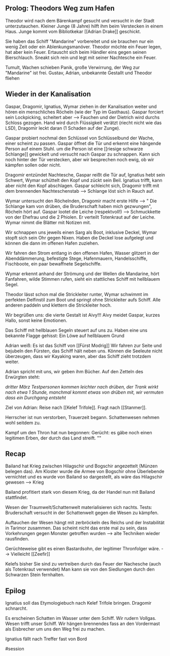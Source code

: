 ## Prolog: Theodors Weg zum Hafen

Theodor wird nach dem Bärenkampf gesucht und versucht in der Stadt unterzutauchen. Kleiner Junge (8 Jahre) hilft ihm beim Verstecken in einem Haus.
Junge kommt vom Bibliotkekar [[Adrian Drake]] geschickt. 

Sie haben das Schiff "Mandarine" vorbereitet und sie brauchen nur ein wenig Zeit oder ein Ablenkungsmanöver. Theodor möchte ein Feuer legen, hat aber kein Feuer.
Ertauscht sich beim Händler eins gegen seinen Bierschlauch. Sneakt sich rein und legt mit seiner Nachtesche ein Feuer.

Tumult, Wachen schieben Panik, große Verwirrung, der Weg zur "Mandarine" ist frei. Gustav, Adrian, unbekannte Gestallt und Theodor fliehen

## Wieder in der Kanalisation
Gaspar, Dragomir, Ignatius, Wymar ziehen in der Kanalisation weiter und hören ein menschliches Röcheln (wie der Typ im Gasthaus). Gaspar forciert sein Lockpicking, scheitert aber --> Fauchen und der Dietrich wird durchs Schloss gezogen. Hand wird durch Flüssigkeit verätzt (riecht nicht wie das LSD), Dragomir leckt daran (1 Schaden auf der Zunge).

Gaspar probiert nochmal den Schlüssel von Schlüsselbund der Wache, einer scheint zu passen. 
Gaspar öffnet die Tür und erkennt eine hängende Person auf einem Stuhl. um die Person ist eine [[riesige schwarze Schlange]] gewickelt und versucht nach Gaspar zu schnappen. Kann sich noch hinter der Tür verstecken, aber wir besprechen noch ewig, ob wir kämpfen sollen oder nicht.

Dragomir entzündet Nachtesche, Gaspar reißt die Tür auf, Ignatius hebt sein Schwert, Wymar schüttelt den Kopf und zückt sein Beil.
Ignatius trifft, kann aber nicht den Kopf abschlagen. Gaspar schleicht sich, Dragomir trifft mit dem brennenden Nachteschenstab --> Schlange löst sich in Rauch auf.

Wymar untersucht den Röchelnden,  Dragomir macht erste Hilfe --> " Die Schlange kam von drüben, die Bruderschaft haben mich gezwungen", Röcheln hört auf. Gaspar lootet die Leiche (respektvoll!) --> Schmuckkette von der Ehefrau und die 2 Phiolen. Er verteilt Totenkraut auf der Leiche. 
Wymar nimmt die Blätter mit Notizen mit. 

Wir schnappen uns jeweils einen Sarg als Boot, inklusive Deckel, Wymar stopft sich sein Ohr gegen Nixen. Haben die Deckel lose aufgelegt und können die dann im offenen Hafen zuziehen.

Wir fahren den Strom entlang in den offenen Hafen, Wasser glitzert in der Abenddämmerung, befestigte Stege, Hafenmauern, Handelsschiffe, Fischboote, ein paar bewaffnete Segelschiffe.

Wymar erkennt anhand der Strömung und der Wellen die Mandarine, hört Fanfahren, wilde Stimmen rufen, sieht ein stattliches Schiff mit hellblauem Segel. 

Theodor lässt schon mal die Strickleiter runter, Wymar schwimmt im perfekten Delfinstil zum Boot und springt ohne Strickleiter aufs Schiff. Alle anderen paddeln und klettern die Strickleiter hoch.

Wir begrüßen uns: die vierte Gestalt ist Aivy!!!
Aivy meidet Gaspar, kurzes Hallo, sonst keine Emotionen.

Das Schiff mit hellblauen Segeln steuert auf uns zu. Haben eine uns bekannte Flagge gehisst: Ein Löwe auf hellblauem Grund

Adrian weiß: Es ist das Schiff von [[Fürst Modrig]]
Wir fahren zur Seite und bejubeln den Fürsten, das Schiff hält neben uns. Können die Seeleute nicht überzeugen, dass wir Kayaking waren, aber das Schiff zieht trotzdem weiter.

Adrian spricht mit uns, wir geben ihm Bücher.
Auf den Zetteln des Erwürgten steht:

 *dritter März 
Testpersonen kommen leichter nach drüben, der Trank wirkt nach etwa 1 Stunde, manchmal kommt etwas von drüben mit, wir vermuten dass ein Durchgang entsteht*

Ziel von Adrian: Reise nach [[Kelef Trifole]]. Fragt nach [[Stanmer]].

Herrscher ist nun verstorben, Trauerzeit begann. Schattenwesen nehmen wohl seitdem zu.

Kampf um den Thron hat nun begonnen: 
Gerücht: es gäbe noch einen legitimen Erben, der durch das Land streift. ""

## Recap
Bailand hat Krieg zwischen Hilagschir und Bogschir angezettelt (Münzen belegen das). Am Kloster wurde die Armee von Bogschir ohne Überlebende vernichtet und es wurde von Bailand so dargestellt, als wäre das Hilagschir gewesen --> Krieg

Bailand profitiert stark von diesem Krieg, da der Handel nun mit Bailand stattfindet.

Wesen der Traumwelt/Schattenwelt materialisieren sich nachts. Tests: Bruderschaft versucht in der Schattenwelt gegen die Wesen zu kämpfen.

Auftauchen der Wesen hängt mit zerbröckeln des Reichs und der Instabilität in Tarimor zusammen. Das scheint nicht das erste mal zu sein, dass Vorkehrungen gegen Monster getroffen wurden --> alte Techniken wieder rausfinden.

Gerüchteweise gibt es einen Bastardsohn, der legitimer Thronfolger wäre. --> Vielleicht [[Zeefir]]

Kelefs bisher
Sie sind zu vertreiben durch das Feuer der Nachesche (auch als Totenkraut verwendet)
Man kann sie von den Siedlungen durch den Schwarzen Stein fernhalten.

## Epilog
Ignatius soll das Etymologiebuch nach Kelef Trifole bringen. Dragomir schnarcht.

Es erscheinen Schatten im Wasser unter dem Schiff. Wir rudern Vollgas. Wesen trifft unser Schiff.
Wir hängen brennendes fass an den Vordermast als Eisbrecher um uns den Weg frei zu machen.

Ignatius fällt nach Treffer fast von Bord

#session 